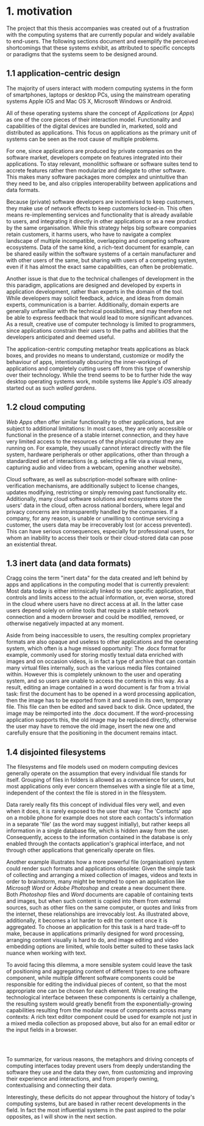 # 1. motivation

The project that this thesis accompanies was created out of a frustration with the computing systems that are currently
popular and widely available to end-users. The following sections document and exemplify the perceived shortcomings that
these systems exhibit, as attributed to specific concepts or paradigms that the systems seem to be designed around. 

1.1 application-centric design
------------------------------

The majority of users interact with modern computing systems in the form of smartphones, laptops or desktop PCs,
using the mainstream operating systems Apple iOS and Mac&nbsp;OS&nbsp;X, Microsoft&nbsp;Windows or Android.

<mmm-embed path="app-types" wrap="marginnote"></mmm-embed>
All of these operating systems share the concept of *Applications* (or *Apps*) as one of the core pieces of their
interaction model. Functionality and capabilities of the digital devices are bundled in, marketed, sold and distributed
as applications. This focus on applications as the primary unit of systems can be seen as the root cause of multiple
problems.

For one, since applications are produced by private companies on the software market,
developers compete on features integrated into their applications. To stay relevant, monolithic software or software
suites tend to accrete features rather then modularize and delegate to other software<mmm-embed wrap="sidenote"
path="../references/appliances"></mmm-embed>. This makes many software packages more complex and unintuitive than
they need to be, and also cripples interoperability between applications and data formats.

Because (private) software developers are incentivised to keep customers, they make use of network effects to keep
customers locked-in. This often means re-implementing services and functionality that is already available to users,
and integrating it directly in other applications or as a new product by the same organisation.
While this strategy helps big software companies retain customers, it harms users, who have to navigate a complex
landscape of multiple incompatible, overlapping and competing software ecosystems.
Data of the same kind, a rich-text document for example, can be shared easily within the software systems of a certain
manufacturer and with other users of the same, but sharing with users of a competing system, even if it has almost the
exact same capabilities, can often be problematic.

Another issue is that due to the technical challenges of development in the this paradigm, applications are designed and
developed by experts in application development, rather than experts in the domain of the tool. While developers may
solicit feedback, advice, and ideas from domain experts, communication is a barrier. Additionally, domain experts are
generally unfamiliar with the technical possibilities, and may therefore not be able to express feedback that would lead
to more significant advances.
<mmm-embed path="creative" wrap="marginnote"></mmm-embed>
As a result, creative use of computer technology is limited to programmers, since applications constrain their users to
the paths and abilities that the developers anticipated and deemed useful.

The application-centric computing metaphor treats applications as black boxes, and provides no means to understand,
customize or modify the behaviour of apps, intentionally obscuring the inner-workings of applications and
completely cutting users off from this type of ownership over their technology. While the trend seems to be to further
hide the way desktop operating systems work<mmm-embed path="../references/osx-files" wrap="sidenote"></mmm-embed>,
mobile systems like Apple's *iOS* already started out as such *walled gardens*.

1.2 cloud computing
-------------------

*Web Apps* often offer similar functionality to other applications, but are subject to additional limitations:
In most cases, they are only accessible or functional in the presence of a stable internet connection,
and they have very limited access to the resources of the physical computer they are running on.
For example, they usually cannot interact directly with the file system, hardware peripherals or other applications,
other than through a standardized set of interactions (e.g. selecting a file via a visual menu, capturing audio and
video from a webcam, opening another website).

Cloud software, as well as subscription-model software with online-verification mechanisms, are additionally subject
to license changes, updates modifying, restricting or simply removing past functionality etc. Additionally, many cloud
software solutions and ecosystems store the users' data in the cloud, often across national borders, where legal and
privacy concerns are intransparently handled by the companies. If a company, for any reason, is unable or unwilling to
continue servicing a customer, the users data may be irrecoverably lost (or access prevented). This can have serious
consequences<mmm-embed path="../references/adobe" wrap="sidenote"></mmm-embed>, especially for professional users, for
whom an inability to access their tools or their cloud-stored data can pose an existential threat.

1.3 inert data (and data formats)
---------------------------------

Cragg coins the term "inert data"<mmm-embed path="../references/super-powers" wrap="sidenote"></mmm-embed> for the data
created and left behind by apps and applications in the computing model that is currently prevalent: Most data today
is either intrinsically linked to one specific application, that controls and limits access to the actual information,
or, even worse, stored in the cloud where users have no direct access at all. In the latter case users depend solely on
online tools that require a stable network connection and a modern browser and could be modified, removed, or otherwise
negatively impacted at any moment.

Aside from being inaccessible to users, the resulting complex proprietary formats are also opaque and useless to other
applications and the operating system, which often is a huge missed opportunity: 
The .docx format for example, commonly used for storing mostly textual data enriched with images and on occasion videos,
is in fact a type of archive that can contain many virtual files internally, such as the various media files contained
within. However this is completely unknown to the user and operating system, and so users are unable to access the
contents in this way. As a result, editing an image contained in a word document is far from a trivial task: first the
document has to be opened in a word processing application, then the image has to be exported from it and saved in its
own, temporary file. This file can then be edited and saved back to disk. Once updated, the image may be reimported
into the .docx document. If the word-processing application supports this, the old image may be replaced directly,
otherwise the user may have to remove the old image, insert the new one and carefully ensure that the positioning in
the document remains intact.

1.4 disjointed filesystems
--------------------------

The filesystems and file models used on modern computing devices generally operate on the assumption that every
individual file stands for itself. Grouping of files in folders is allowed as a convenience for users, but most
applications only ever concern themselves with a single file at a time, independent of the context the file is stored in
in the filesystem.

Data rarely really fits this concept of individual files very well, and even when it does, it is rarely exposed to
the user that way: The 'Contacts' app on a mobile phone for example does not store each contacts's information in a
separate 'file' (as the word may suggest initially), but rather keeps all information in a single database file,
which is hidden away from the user. Consequently, access to the information contained in the database is only enabled
through the contacts application's graphical interface, and not through other applications that generically operate on
files.

Another example illustrates how a more powerful file (organisation) system could render such formats and applications
obsolete: Given the simple task of collecting and arranging a mixed collection of images, videos and texts in order to
brainstorm, many might be tempted to open an application like *Microsoft Word* or *Adobe Photoshop* and create a new
document there. Both *Photoshop* files and *Word* documents are capable of containing texts and images, but when such
content is copied into them from external sources, such as other files on the same computer, or quotes and links from
the internet, these relationships are irrevocably lost. As illustrated above, additionally, it becomes a lot harder to
edit the content once it is aggregated. To choose an application for this task is a hard trade-off to make, because in
applications primarily designed for word processing, arranging content visually is hard to do, and image editing and
video embedding options are limited, while tools better suited to these tasks lack nuance when working with text.

To avoid facing this dilemma, a more sensible system could leave the task of positioning and aggregating content of
different types to one software component, while multiple different software components could be responsible for editing
the individual pieces of content, so that the most appropriate one can be chosen for each element. While creating the
technological interface between these components is certainly a challenge, the resulting system would greatly benefit
from the exponentially-growing capabilities resulting from the modular reuse of components across many contexts: A rich
text editor component could be used for example not just in a mixed media collection as proposed above, but also for
an email editor or the input fields in a browser.

<div style="height: 2rem;"></div>

To summarize, for various reasons, the metaphors and driving concepts of computing interfaces today prevent users from
deeply understanding the software they use and the data they own, from customizing and improving their experience and
interactions, and from properly owning, contextualising and connecting their data.

Interestingly, these deficits do not appear throughout the history of today's computing systems, but are based in rather
recent developments in the field. In fact the most influential systems in the past aspired to the polar opposites, as I
will show in the next section.

<!--
Chiusano blames these issues on the metaphor of the *machine*, and likens apps and applications to appliances.
According to him, what should really be provided are *tools*:
composable pieces of software that naturally lend themselves to, or outrightly call for,
integration into the users' other systems and customization,
rather than lure into the walled-gardens of corporate ecosystems using network-effects.
-->
